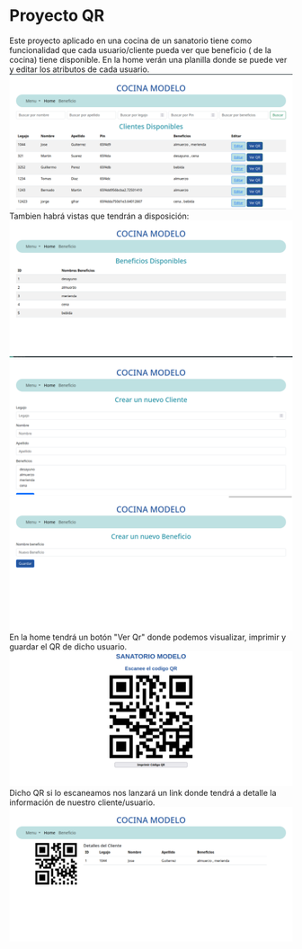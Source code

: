 # Proyecto QR 
Este proyecto aplicado en una cocina de un sanatorio tiene como funcionalidad que cada usuario/cliente pueda ver que beneficio ( de la cocina) tiene disponible. En la home verán una planilla donde se puede ver y editar los atributos de cada usuario.
![Home-Vista Principal](../modeloCocina/document/home.png)
Tambien habrá vistas que tendrán a disposición:
![Beneficios disponibles-Vista Beneficios](../modeloCocina/document/beneficio.png) 
![Vista Secundaria para crear nuevos clientes](../modeloCocina/document/nCliente.png)
![Vista Secundaria para crear nuevos beneficios](../modeloCocina/document/nBeneficio.png)
En la home tendrá un botón "Ver Qr" donde podemos visualizar, imprimir y guardar el QR de dicho usuario.
![Ver QR](../modeloCocina/document/verQR.png) 
Dicho QR si lo escaneamos nos lanzará un link donde tendrá a detalle la información de nuestro cliente/usuario.
![Ver detalle del cliente](../modeloCocina/document/verCliente.png)





